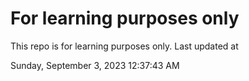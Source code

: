 # For learning purposes only
This repo is for learning purposes only.
Last updated at

Sunday, September 3, 2023 12:37:43 AM

